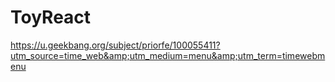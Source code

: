 # ToyReact
https://u.geekbang.org/subject/priorfe/100055411?utm_source=time_web&amp;utm_medium=menu&amp;utm_term=timewebmenu
